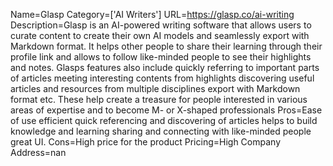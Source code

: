 Name=Glasp
Category=['AI Writers']
URL=https://glasp.co/ai-writing
Description=Glasp is an AI-powered writing software that allows users to curate content to create their own AI models and seamlessly export with Markdown format. It helps other people to share their learning through their profile link and allows to follow like-minded people to see their highlights and notes. Glasps features also include quickly referring to important parts of articles meeting interesting contents from highlights discovering useful articles and resources from multiple disciplines export with Markdown format etc. These help create a treasure for people interested in various areas of expertise and to become M- or X-shaped professionals
Pros=Ease of use efficient quick referencing and discovering of articles helps to build knowledge and learning sharing and connecting with like-minded people great UI.
Cons=High price for the product
Pricing=High
Company Address=nan
